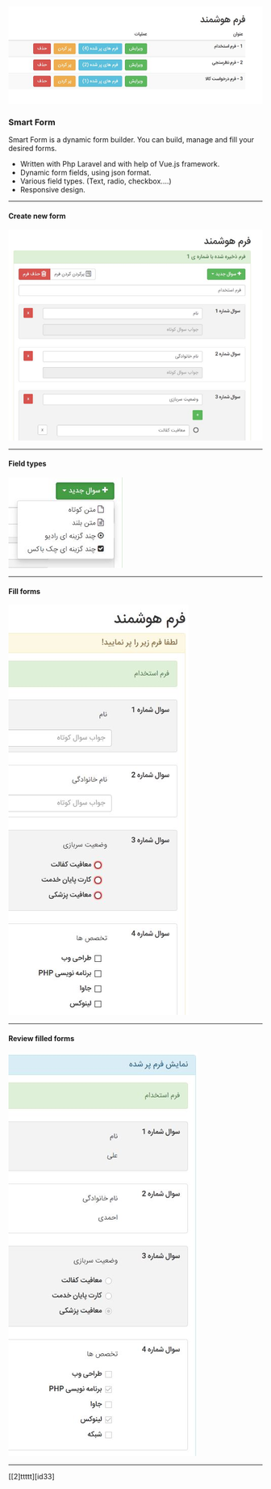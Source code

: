 ![](https://raw.githubusercontent.com/asefsoft/smart-form/master/sample/snapshots/snap1.JPG)
### Smart Form
Smart Form is a dynamic form builder. You can build, manage and fill your desired forms.
- Written with Php Laravel and with help of Vue.js framework.
- Dynamic form fields, using json format.
- Various field types. (Text, radio, checkbox....)
- Responsive design.

------------



#### Create new form
![](https://raw.githubusercontent.com/asefsoft/smart-form/master/sample/snapshots/snap2.JPG)


------------

#### Field types
![](https://raw.githubusercontent.com/asefsoft/smart-form/master/sample/snapshots/snap3.JPG)

------------


#### Fill forms
![](https://raw.githubusercontent.com/asefsoft/smart-form/master/sample/snapshots/snap5.JPG)

------------


#### Review filled forms
![](https://raw.githubusercontent.com/asefsoft/smart-form/master/sample/snapshots/snap4.JPG)


------------

[[2]ttttt][id33]
